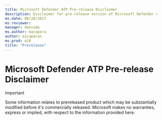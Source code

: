 ```yaml
---
title: Microsoft Defender ATP Pre-release Disclaimer
description: Disclaimer for pre-release version of Microsoft Defender ATP.
ms.date: 08/28/2017
ms.reviewer: 
manager: dansimp
ms.author: macapara
author: mjcaparas
ms.prod: w10
title: "Prerelease"
---
```


# Microsoft Defender ATP Pre-release Disclaimer

> [!IMPORTANT]
> Some information relates to prereleased product which may be substantially modified before it's commercially released. Microsoft makes no warranties, express or implied, with respect to the information provided here.
